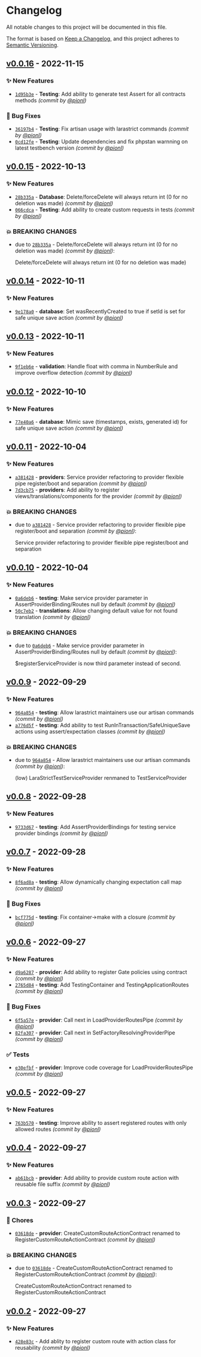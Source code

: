 # Changelog
All notable changes to this project will be documented in this file.

The format is based on [Keep a Changelog](https://keepachangelog.com/en/1.0.0/),
and this project adheres to [Semantic Versioning](https://semver.org/spec/v2.0.0.html).

## [v0.0.16] - 2022-11-15
### :sparkles: New Features
- [`1d95b3e`](https://github.com/wrk-flow/larastrict/commit/1d95b3e0d71c8ae955cea114af8f186ce89dbcc0) - **Testing**: Add ability to generate test Assert for all contracts methods *(commit by [@pionl](https://github.com/pionl))*

### :bug: Bug Fixes
- [`36197b4`](https://github.com/wrk-flow/larastrict/commit/36197b4f0163bc26d6daa563836f3efe87681e50) - **Testing**: Fix artisan usage with larastrict commands *(commit by [@pionl](https://github.com/pionl))*
- [`0cd12fe`](https://github.com/wrk-flow/larastrict/commit/0cd12fe9abbb3cc3ebeb6f82aea51b0f47467cdb) - **Testing**: Update dependencies and fix phpstan warnning on latest testbench version *(commit by [@pionl](https://github.com/pionl))*


## [v0.0.15] - 2022-10-13
### :sparkles: New Features
- [`28b335a`](https://github.com/wrk-flow/larastrict/commit/28b335a8caceec6a579891046b68eb3b491ba0dd) - **Database**: Delete/forceDelete will always return int (0 for no deletion was made) *(commit by [@pionl](https://github.com/pionl))*
- [`066cdca`](https://github.com/wrk-flow/larastrict/commit/066cdca96323158542f99d5f1117f55339a968a3) - **Testing**: Add ability to create custom requests in tests *(commit by [@pionl](https://github.com/pionl))*

### :boom: BREAKING CHANGES
- due to [`28b335a`](https://github.com/wrk-flow/larastrict/commit/28b335a8caceec6a579891046b68eb3b491ba0dd) - Delete/forceDelete will always return int (0 for no deletion was made) *(commit by [@pionl](https://github.com/pionl))*:

  Delete/forceDelete will always return int (0 for no deletion was made)


## [v0.0.14] - 2022-10-11
### :sparkles: New Features
- [`9e178a0`](https://github.com/wrk-flow/larastrict/commit/9e178a0a854115e85f025619acbf0909080ccaa7) - **database**: Set wasRecentlyCreated to true if setId is set for safe unique save action *(commit by [@pionl](https://github.com/pionl))*


## [v0.0.13] - 2022-10-11
### :sparkles: New Features
- [`9f1eb6e`](https://github.com/wrk-flow/larastrict/commit/9f1eb6ef79f9ae07fa64f8d773636e84c652c4f5) - **validation**: Handle float with comma in NumberRule and improve overflow detection *(commit by [@pionl](https://github.com/pionl))*


## [v0.0.12] - 2022-10-10
### :sparkles: New Features
- [`77e40a6`](https://github.com/wrk-flow/larastrict/commit/77e40a63331969429309e2df9083c98a50e8a068) - **database**: Mimic save (timestamps, exists, generated id) for safe unique save action *(commit by [@pionl](https://github.com/pionl))*


## [v0.0.11] - 2022-10-04
### :sparkles: New Features
- [`a381428`](https://github.com/wrk-flow/larastrict/commit/a3814286d11cce0091bc0ac0feb181f170e6b110) - **providers**: Service provider refactoring to provider flexible pipe register/boot and separation *(commit by [@pionl](https://github.com/pionl))*
- [`7d3cb75`](https://github.com/wrk-flow/larastrict/commit/7d3cb75a43b49ffd91943f76de15b457228d5f4a) - **providers**: Add ability to register views/translations/components for the provider *(commit by [@pionl](https://github.com/pionl))*

### :boom: BREAKING CHANGES
- due to [`a381428`](https://github.com/wrk-flow/larastrict/commit/a3814286d11cce0091bc0ac0feb181f170e6b110) - Service provider refactoring to provider flexible pipe register/boot and separation *(commit by [@pionl](https://github.com/pionl))*:

  Service provider refactoring to provider flexible pipe register/boot and separation


## [v0.0.10] - 2022-10-04
### :sparkles: New Features
- [`0a6deb6`](https://github.com/wrk-flow/larastrict/commit/0a6deb626ec0a55f390f2886c65fabb85bd2981e) - **testing**: Make service provider parameter in AssertProviderBinding/Routes null by default *(commit by [@pionl](https://github.com/pionl))*
- [`50c7eb2`](https://github.com/wrk-flow/larastrict/commit/50c7eb29ed7e5ef12aea3ec486fb170de43d5716) - **translations**: Allow changing default value for not found translation *(commit by [@pionl](https://github.com/pionl))*

### :boom: BREAKING CHANGES
- due to [`0a6deb6`](https://github.com/wrk-flow/larastrict/commit/0a6deb626ec0a55f390f2886c65fabb85bd2981e) - Make service provider parameter in AssertProviderBinding/Routes null by default *(commit by [@pionl](https://github.com/pionl))*:

  $registerServiceProvider is now third parameter instead of second.


## [v0.0.9] - 2022-09-29
### :sparkles: New Features
- [`964a854`](https://github.com/wrk-flow/larastrict/commit/964a8548934cffa748b90d20eede80b095e2af61) - **testing**: Allow larastrict maintainers use our artisan commands *(commit by [@pionl](https://github.com/pionl))*
- [`a776d5f`](https://github.com/wrk-flow/larastrict/commit/a776d5f383f37abeafaf683db5e0028166d73f0c) - **testing**: Add ability to test RunInTransaction/SafeUniqueSave actions using assert/expectation classes *(commit by [@pionl](https://github.com/pionl))*

### :boom: BREAKING CHANGES
- due to [`964a854`](https://github.com/wrk-flow/larastrict/commit/964a8548934cffa748b90d20eede80b095e2af61) - Allow larastrict maintainers use our artisan commands *(commit by [@pionl](https://github.com/pionl))*:

  (low) LaraStrictTestServiceProvider renmaned to TestServiceProvider


## [v0.0.8] - 2022-09-28
### :sparkles: New Features
- [`9733d67`](https://github.com/wrk-flow/larastrict/commit/9733d6769ea16f66c0f0531c16defcdfe2638c47) - **testing**: Add AssertProviderBindings for testing service provider bindings *(commit by [@pionl](https://github.com/pionl))*


## [v0.0.7] - 2022-09-28
### :sparkles: New Features
- [`8f6ad8a`](https://github.com/wrk-flow/larastrict/commit/8f6ad8a0c05a48524d04faa296583c24d5590eba) - **testing**: Allow dynamically changing expectation call map *(commit by [@pionl](https://github.com/pionl))*

### :bug: Bug Fixes
- [`bcf775d`](https://github.com/wrk-flow/larastrict/commit/bcf775d2c847561260495f3f3717f153d0f2aaa5) - **testing**: Fix container->make with a closure *(commit by [@pionl](https://github.com/pionl))*


## [v0.0.6] - 2022-09-27
### :sparkles: New Features
- [`d9a6287`](https://github.com/wrk-flow/larastrict/commit/d9a6287b69df4c757d4c64cb100caaece7ec42d6) - **provider**: Add ability to register Gate policies using contract *(commit by [@pionl](https://github.com/pionl))*
- [`2765d84`](https://github.com/wrk-flow/larastrict/commit/2765d847c0f6bc6dc0b807439da0fb32f37fcc01) - **testing**: Add TestingContainer and TestingApplicationRoutes *(commit by [@pionl](https://github.com/pionl))*

### :bug: Bug Fixes
- [`6f5a57e`](https://github.com/wrk-flow/larastrict/commit/6f5a57ed61171d5fafe4904265d332b7a7766f82) - **provider**: Call next in LoadProviderRoutesPipe *(commit by [@pionl](https://github.com/pionl))*
- [`82fa307`](https://github.com/wrk-flow/larastrict/commit/82fa30760dc58334e9872f04554b288c30aca0ff) - **provider**: Call next in SetFactoryResolvingProviderPipe *(commit by [@pionl](https://github.com/pionl))*

### :white_check_mark: Tests
- [`e30efbf`](https://github.com/wrk-flow/larastrict/commit/e30efbfd37da1b8444e268f442b6f401b0bb9926) - **provider**: Improve code coverage for LoadProviderRoutesPipe *(commit by [@pionl](https://github.com/pionl))*


## [v0.0.5] - 2022-09-27
### :sparkles: New Features
- [`763b570`](https://github.com/wrk-flow/larastrict/commit/763b570e6df7b88dc151d30dc6a86aaec4a94da2) - **testing**: Improve ability to assert registered routes with only allowed routes *(commit by [@pionl](https://github.com/pionl))*


## [v0.0.4] - 2022-09-27
### :sparkles: New Features
- [`ab61bcb`](https://github.com/wrk-flow/larastrict/commit/ab61bcb867a9eac653b64b030e168640f545f333) - **provider**: Add ability to provide custom route action with reusable file suffix *(commit by [@pionl](https://github.com/pionl))*


## [v0.0.3] - 2022-09-27
### :wrench: Chores
- [`03618de`](https://github.com/wrk-flow/larastrict/commit/03618de406e7552f6eb56e9df28c318454f5fbc8) - **provider**: CreateCustomRouteActionContract renamed to RegisterCustomRouteActionContract *(commit by [@pionl](https://github.com/pionl))*

### :boom: BREAKING CHANGES
- due to [`03618de`](https://github.com/wrk-flow/larastrict/commit/03618de406e7552f6eb56e9df28c318454f5fbc8) - CreateCustomRouteActionContract renamed to RegisterCustomRouteActionContract *(commit by [@pionl](https://github.com/pionl))*:

  CreateCustomRouteActionContract renamed to RegisterCustomRouteActionContract


## [v0.0.2] - 2022-09-27
### :sparkles: New Features
- [`428e83c`](https://github.com/wrk-flow/larastrict/commit/428e83cf24bd94a5e952acd7736fbd264f73f9b7) - Add ablity to register custom route with action class for reusability *(commit by [@pionl](https://github.com/pionl))*


[v0.0.2]: https://github.com/wrk-flow/larastrict/compare/v0.0.1...v0.0.2
[v0.0.3]: https://github.com/wrk-flow/larastrict/compare/v0.0.2...v0.0.3
[v0.0.4]: https://github.com/wrk-flow/larastrict/compare/v0.0.3...v0.0.4
[v0.0.5]: https://github.com/wrk-flow/larastrict/compare/v0.0.4...v0.0.5
[v0.0.6]: https://github.com/wrk-flow/larastrict/compare/v0.0.5...v0.0.6
[v0.0.7]: https://github.com/wrk-flow/larastrict/compare/v0.0.6...v0.0.7
[v0.0.8]: https://github.com/wrk-flow/larastrict/compare/v0.0.7...v0.0.8
[v0.0.9]: https://github.com/wrk-flow/larastrict/compare/v0.0.8...v0.0.9
[v0.0.10]: https://github.com/wrk-flow/larastrict/compare/v0.0.9...v0.0.10
[v0.0.11]: https://github.com/wrk-flow/larastrict/compare/v0.0.10...v0.0.11
[v0.0.12]: https://github.com/wrk-flow/larastrict/compare/v0.0.11...v0.0.12
[v0.0.13]: https://github.com/wrk-flow/larastrict/compare/v0.0.12...v0.0.13
[v0.0.14]: https://github.com/wrk-flow/larastrict/compare/v0.0.13...v0.0.14
[v0.0.15]: https://github.com/wrk-flow/larastrict/compare/v0.0.14...v0.0.15
[v0.0.16]: https://github.com/wrk-flow/larastrict/compare/v0.0.15...v0.0.16